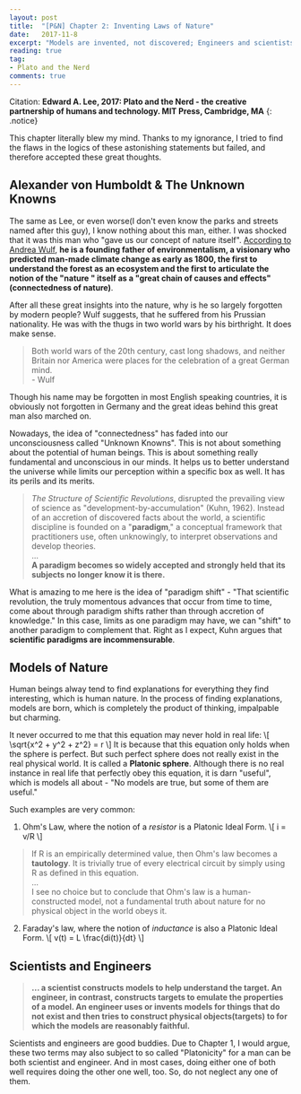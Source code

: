 ```yaml
---
layout: post
title:  "[P&N] Chapter 2: Inventing Laws of Nature"
date:   2017-11-8
excerpt: "Models are invented, not discovered; Engineers and scientists use models in complementary, almost opposite ways; All models are wrong, but some are useful..."
reading: true
tag:
- Plato and the Nerd
comments: true
---
```

Citation: **Edward A. Lee, 2017: Plato and the Nerd - the creative partnership of humans and technology. MIT Press, Cambridge, MA**
{: .notice}

This chapter literally blew my mind. Thanks to my ignorance, I tried to find the flaws in the logics of these astonishing statements but failed, and therefore accepted these great thoughts.

## Alexander von Humboldt & The Unknown Knowns

The same as Lee, or even worse(I don't even know the parks and streets named after this guy), I know nothing about this man, either. I was shocked that it was this man who "gave us our concept of nature itself". [According to Andrea Wulf](http://www.latimes.com/opinion/op-ed/la-oe-wulf-rediscovering-alexander-von-humboldt-20150705-story.html), **he is a founding father of environmentalism, a visionary who predicted man-made climate change as early as 1800, the first to understand the forest as an ecosystem and the first to articulate the notion of the "nature " itself as a "great chain of causes and effects"(connectedness of nature)**.

After all these great insights into the nature, why is he so largely forgotten by modern people? Wulf suggests, that he suffered from his Prussian nationality. He was with the thugs in two world wars by his birthright. It does make sense.

> Both world wars of the 20th century, cast long shadows, and neither Britain nor America were places for the celebration of a great German mind. <br> - Wulf

Though his name may be forgotten in most English speaking countries, it is obviously not forgotten in Germany and the great ideas behind this great man also marched on.

Nowadays, the idea of "connectedness" has faded into our unconsciousness called "Unknown Knowns". This is not about something about the potential of human beings. This is about something really fundamental and unconscious in our minds. It helps us to better understand the universe while limits our perception within a specific box as well. It has its perils and its merits.

> *The Structure of Scientific Revolutions*, disrupted the prevailing view of science as "development-by-accumulation" (Kuhn, 1962). Instead of an accretion of discovered facts about the world, a scientific discipline is founded on a "**paradigm**," a conceptual framework that practitioners use, often unknowingly, to interpret observations and develop theories.
> <br>...<br>
> **A paradigm becomes so widely accepted and strongly held that its subjects no longer know it is there.**

What is amazing to me here is the idea of "paradigm shift" - "That scientific revolution, the truly momentous advances that occur from time to time, come about through paradigm shifts rather than through accretion of knowledge." In this case, limits as one paradigm may have, we can "shift" to another paradigm to complement that. Right as I expect, Kuhn argues that **scientific paradigms are incommensurable**.

## Models of Nature
Human beings alway tend to find explanations for everything they find interesting, which is human nature. In the process of finding explanations, models are born, which is completely the product of thinking, impalpable but charming.

It never occurred to me that this equation may never hold in real life:
\\[ \sqrt{x^2 + y^2 + z^2} = r \\]
It is because that this equation only holds when the sphere is perfect. But such perfect sphere does not really exist in the real physical world. It is called a **Platonic sphere**. Although there is no real instance in real life that perfectly obey this equation, it is darn "useful", which is models all about - "No models are true, but some of them are useful."

Such examples are very common:
1. Ohm's Law, where the notion of a *resistor* is a Platonic Ideal Form. 
\\[ i = v/R \\]
> If R is an empirically determined value, then Ohm's law becomes a **tautology**. It is trivially true of every electrical circuit by simply using R as defined in this equation.
> <br> ... <br>
> I see no choice but to conclude that Ohm's law is a human-constructed model, not a fundamental truth about nature for no physical object in the world obeys it.

2. Faraday's law, where the notion of *inductance* is also a Platonic Ideal Form.
\\[ v(t) = L \frac{di(t)}{dt} \\]

## Scientists and Engineers
> **... a scientist constructs models to help understand the target. An engineer, in contrast, constructs targets to emulate the properties of a model. An engineer uses or invents models for things that do not exist and then tries to construct physical objects(targets) to for which the models are reasonably faithful.**

Scientists and engineers are good buddies. Due to Chapter 1, I would argue, these two terms may also subject to so called "Platonicity" for a man can be both scientist and engineer. And in most cases, doing either one of both well requires doing the other one well, too. So, do not neglect any one of them.